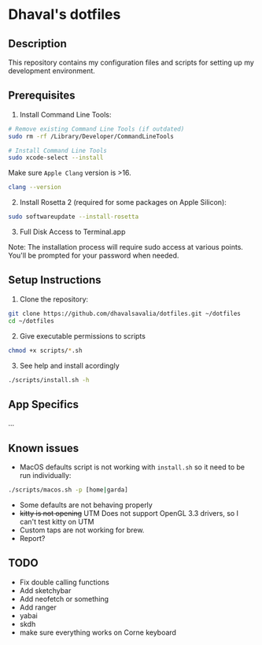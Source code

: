 # Dhaval's dotfiles

## Description
This repository contains my configuration files and scripts for setting up my development environment.

## Prerequisites

1. Install Command Line Tools:
```bash
# Remove existing Command Line Tools (if outdated)
sudo rm -rf /Library/Developer/CommandLineTools

# Install Command Line Tools
sudo xcode-select --install
```

Make sure `Apple Clang` version is >16.

```bash
clang --version
```

2. Install Rosetta 2 (required for some packages on Apple Silicon):
```bash
sudo softwareupdate --install-rosetta
```

3. Full Disk Access to Terminal.app

Note: The installation process will require sudo access at various points. You'll be prompted for your password when needed.

## Setup Instructions
1. Clone the repository:
```bash
git clone https://github.com/dhavalsavalia/dotfiles.git ~/dotfiles
cd ~/dotfiles
```

2. Give executable permissions to scripts
```bash
chmod +x scripts/*.sh
```

3. See help and install acordingly
```bash
./scripts/install.sh -h
```

## App Specifics

...

## Known issues

* MacOS defaults script is not working with `install.sh` so it need to be run individually:
```bash
./scripts/macos.sh -p [home|garda]
```

* Some defaults are not behaving properly
* ~~kitty is not opening~~ UTM Does not support OpenGL 3.3 drivers, so I can't test kitty on UTM
* Custom taps are not working for brew.
* Report?

## TODO

* Fix double calling functions
* Add sketchybar
* Add neofetch or something
* Add ranger
* yabai
* skdh
* make sure everything works on Corne keyboard
